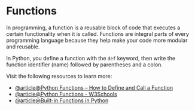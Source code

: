 # Functions

In programming, a function is a reusable block of code that executes a certain functionality when it is called. Functions are integral parts of every programming language because they help make your code more modular and reusable.

In Python, you define a function with the `def` keyword, then write the function identifier (name) followed by parentheses and a colon.

Visit the following resources to learn more:

- [@article@Python Functions – How to Define and Call a Function](https://www.freecodecamp.org/news/python-functions-define-and-call-a-function/)
- [@article@Python Functions - W3Schools](https://www.w3schools.com/python/python_functions.asp)
- [@article@Built-in Functions in Python](https://docs.python.org/3/library/functions.html)
